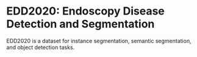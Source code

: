 # EDD2020: Endoscopy Disease Detection and Segmentation

EDD2020 is a dataset for instance segmentation, semantic segmentation, and object detection tasks.
